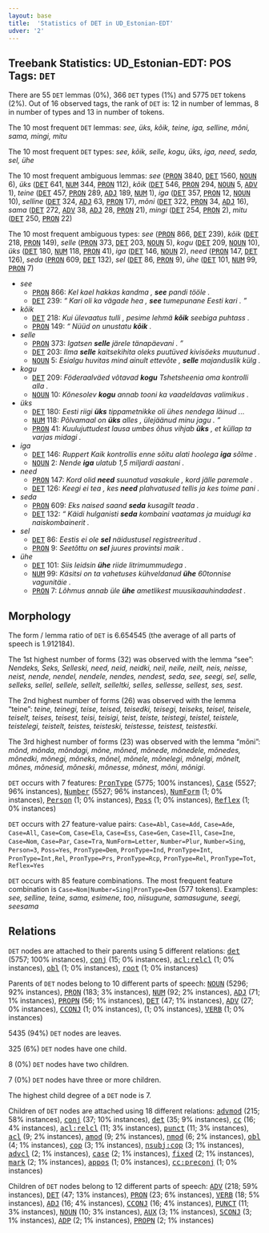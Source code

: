 ```yaml
---
layout: base
title:  'Statistics of DET in UD_Estonian-EDT'
udver: '2'
---
```


## Treebank Statistics: UD_Estonian-EDT: POS Tags: `DET`

There are 55 `DET` lemmas (0%), 366 `DET` types (1%) and 5775 `DET` tokens (2%).
Out of 16 observed tags, the rank of `DET` is: 12 in number of lemmas, 8 in number of types and 13 in number of tokens.

The 10 most frequent `DET` lemmas: <em>see, üks, kõik, teine, iga, selline, mõni, sama, mingi, mitu</em>

The 10 most frequent `DET` types:  <em>see, kõik, selle, kogu, üks, iga, need, seda, sel, ühe</em>

The 10 most frequent ambiguous lemmas: <em>see</em> (<tt><a href="et_edt-pos-PRON.html">PRON</a></tt> 3840, <tt><a href="et_edt-pos-DET.html">DET</a></tt> 1560, <tt><a href="et_edt-pos-NOUN.html">NOUN</a></tt> 6), <em>üks</em> (<tt><a href="et_edt-pos-DET.html">DET</a></tt> 641, <tt><a href="et_edt-pos-NUM.html">NUM</a></tt> 344, <tt><a href="et_edt-pos-PRON.html">PRON</a></tt> 112), <em>kõik</em> (<tt><a href="et_edt-pos-DET.html">DET</a></tt> 546, <tt><a href="et_edt-pos-PRON.html">PRON</a></tt> 294, <tt><a href="et_edt-pos-NOUN.html">NOUN</a></tt> 5, <tt><a href="et_edt-pos-ADV.html">ADV</a></tt> 1), <em>teine</em> (<tt><a href="et_edt-pos-DET.html">DET</a></tt> 457, <tt><a href="et_edt-pos-PRON.html">PRON</a></tt> 289, <tt><a href="et_edt-pos-ADJ.html">ADJ</a></tt> 189, <tt><a href="et_edt-pos-NUM.html">NUM</a></tt> 1), <em>iga</em> (<tt><a href="et_edt-pos-DET.html">DET</a></tt> 357, <tt><a href="et_edt-pos-PRON.html">PRON</a></tt> 12, <tt><a href="et_edt-pos-NOUN.html">NOUN</a></tt> 10), <em>selline</em> (<tt><a href="et_edt-pos-DET.html">DET</a></tt> 324, <tt><a href="et_edt-pos-ADJ.html">ADJ</a></tt> 63, <tt><a href="et_edt-pos-PRON.html">PRON</a></tt> 17), <em>mõni</em> (<tt><a href="et_edt-pos-DET.html">DET</a></tt> 322, <tt><a href="et_edt-pos-PRON.html">PRON</a></tt> 34, <tt><a href="et_edt-pos-ADJ.html">ADJ</a></tt> 16), <em>sama</em> (<tt><a href="et_edt-pos-DET.html">DET</a></tt> 272, <tt><a href="et_edt-pos-ADV.html">ADV</a></tt> 38, <tt><a href="et_edt-pos-ADJ.html">ADJ</a></tt> 28, <tt><a href="et_edt-pos-PRON.html">PRON</a></tt> 21), <em>mingi</em> (<tt><a href="et_edt-pos-DET.html">DET</a></tt> 254, <tt><a href="et_edt-pos-PRON.html">PRON</a></tt> 2), <em>mitu</em> (<tt><a href="et_edt-pos-DET.html">DET</a></tt> 250, <tt><a href="et_edt-pos-PRON.html">PRON</a></tt> 22)

The 10 most frequent ambiguous types:  <em>see</em> (<tt><a href="et_edt-pos-PRON.html">PRON</a></tt> 866, <tt><a href="et_edt-pos-DET.html">DET</a></tt> 239), <em>kõik</em> (<tt><a href="et_edt-pos-DET.html">DET</a></tt> 218, <tt><a href="et_edt-pos-PRON.html">PRON</a></tt> 149), <em>selle</em> (<tt><a href="et_edt-pos-PRON.html">PRON</a></tt> 373, <tt><a href="et_edt-pos-DET.html">DET</a></tt> 203, <tt><a href="et_edt-pos-NOUN.html">NOUN</a></tt> 5), <em>kogu</em> (<tt><a href="et_edt-pos-DET.html">DET</a></tt> 209, <tt><a href="et_edt-pos-NOUN.html">NOUN</a></tt> 10), <em>üks</em> (<tt><a href="et_edt-pos-DET.html">DET</a></tt> 180, <tt><a href="et_edt-pos-NUM.html">NUM</a></tt> 118, <tt><a href="et_edt-pos-PRON.html">PRON</a></tt> 41), <em>iga</em> (<tt><a href="et_edt-pos-DET.html">DET</a></tt> 146, <tt><a href="et_edt-pos-NOUN.html">NOUN</a></tt> 2), <em>need</em> (<tt><a href="et_edt-pos-PRON.html">PRON</a></tt> 147, <tt><a href="et_edt-pos-DET.html">DET</a></tt> 126), <em>seda</em> (<tt><a href="et_edt-pos-PRON.html">PRON</a></tt> 609, <tt><a href="et_edt-pos-DET.html">DET</a></tt> 132), <em>sel</em> (<tt><a href="et_edt-pos-DET.html">DET</a></tt> 86, <tt><a href="et_edt-pos-PRON.html">PRON</a></tt> 9), <em>ühe</em> (<tt><a href="et_edt-pos-DET.html">DET</a></tt> 101, <tt><a href="et_edt-pos-NUM.html">NUM</a></tt> 99, <tt><a href="et_edt-pos-PRON.html">PRON</a></tt> 7)


* <em>see</em>
  * <tt><a href="et_edt-pos-PRON.html">PRON</a></tt> 866: <em>Kel kael hakkas kandma , <b>see</b> pandi tööle .</em>
  * <tt><a href="et_edt-pos-DET.html">DET</a></tt> 239: <em>“ Kari oli ka vägade hea , <b>see</b> tumepunane Eesti kari . ”</em>
* <em>kõik</em>
  * <tt><a href="et_edt-pos-DET.html">DET</a></tt> 218: <em>Kui ülevaatus tulli , pesime lehmä <b>kõik</b> seebiga puhtass .</em>
  * <tt><a href="et_edt-pos-PRON.html">PRON</a></tt> 149: <em>“ Nüüd on unustatu <b>kõik</b> .</em>
* <em>selle</em>
  * <tt><a href="et_edt-pos-PRON.html">PRON</a></tt> 373: <em>Igatsen <b>selle</b> järele tänapäevani . ”</em>
  * <tt><a href="et_edt-pos-DET.html">DET</a></tt> 203: <em>Ilma <b>selle</b> kaitsekihita oleks puutüved kivisöeks muutunud .</em>
  * <tt><a href="et_edt-pos-NOUN.html">NOUN</a></tt> 5: <em>Esialgu huvitas mind ainult ettevõte , <b>selle</b> majanduslik külg .</em>
* <em>kogu</em>
  * <tt><a href="et_edt-pos-DET.html">DET</a></tt> 209: <em>Föderaalväed võtavad <b>kogu</b> Tshetsheenia oma kontrolli alla .</em>
  * <tt><a href="et_edt-pos-NOUN.html">NOUN</a></tt> 10: <em>Kõnesolev <b>kogu</b> annab tooni ka vaadeldavas valimikus .</em>
* <em>üks</em>
  * <tt><a href="et_edt-pos-DET.html">DET</a></tt> 180: <em>Eesti riigi <b>üks</b> tippametnikke oli ühes nendega läinud ...</em>
  * <tt><a href="et_edt-pos-NUM.html">NUM</a></tt> 118: <em>Põlvamaal on <b>üks</b> alles , ülejäänud minu jagu . ”</em>
  * <tt><a href="et_edt-pos-PRON.html">PRON</a></tt> 41: <em>Kuulujuttudest lausa umbes õhus vihjab <b>üks</b> , et küllap ta varjas midagi .</em>
* <em>iga</em>
  * <tt><a href="et_edt-pos-DET.html">DET</a></tt> 146: <em>Ruppert Kaik kontrollis enne sõitu alati hoolega <b>iga</b> sõlme .</em>
  * <tt><a href="et_edt-pos-NOUN.html">NOUN</a></tt> 2: <em>Nende <b>iga</b> ulatub 1,5 miljardi aastani .</em>
* <em>need</em>
  * <tt><a href="et_edt-pos-PRON.html">PRON</a></tt> 147: <em>Kord olid <b>need</b> suunatud vasakule , kord jälle paremale .</em>
  * <tt><a href="et_edt-pos-DET.html">DET</a></tt> 126: <em>Keegi ei tea , kes <b>need</b> plahvatused tellis ja kes toime pani .</em>
* <em>seda</em>
  * <tt><a href="et_edt-pos-PRON.html">PRON</a></tt> 609: <em>Eks naised saand <b>seda</b> kusagilt teada .</em>
  * <tt><a href="et_edt-pos-DET.html">DET</a></tt> 132: <em>“ Käidi hulganisti <b>seda</b> kombaini vaatamas ja muidugi ka naiskombainerit .</em>
* <em>sel</em>
  * <tt><a href="et_edt-pos-DET.html">DET</a></tt> 86: <em>Eestis ei ole <b>sel</b> näidustusel registreeritud .</em>
  * <tt><a href="et_edt-pos-PRON.html">PRON</a></tt> 9: <em>Seetõttu on <b>sel</b> juures provintsi maik .</em>
* <em>ühe</em>
  * <tt><a href="et_edt-pos-DET.html">DET</a></tt> 101: <em>Siis leidsin <b>ühe</b> riide litrimummudega .</em>
  * <tt><a href="et_edt-pos-NUM.html">NUM</a></tt> 99: <em>Käsitsi on ta vahetuses kühveldanud <b>ühe</b> 60tonnise vagunitäie .</em>
  * <tt><a href="et_edt-pos-PRON.html">PRON</a></tt> 7: <em>Lõhmus annab üle <b>ühe</b> ametlikest muusikaauhindadest .</em>

## Morphology

The form / lemma ratio of `DET` is 6.654545 (the average of all parts of speech is 1.912184).

The 1st highest number of forms (32) was observed with the lemma “see”: <em>Nendeks, Seks, Selleski, need, neid, neidki, neil, neile, neilt, neis, neisse, neist, nende, nendel, nendele, nendes, nendest, seda, see, seegi, sel, selle, selleks, sellel, sellele, sellelt, selleltki, selles, sellesse, sellest, ses, sest</em>.

The 2nd highest number of forms (26) was observed with the lemma “teine”: <em>teine, teinegi, teise, teised, teisedki, teisegi, teiseks, teisel, teisele, teiselt, teises, teisest, teisi, teisigi, teist, teiste, teistegi, teistel, teistele, teistelegi, teistelt, teistes, teisteski, teistesse, teistest, teistestki</em>.

The 3rd highest number of forms (23) was observed with the lemma “mõni”: <em>mõnd, mõnda, mõndagi, mõne, mõned, mõnede, mõnedele, mõnedes, mõnedki, mõnegi, mõneks, mõnel, mõnele, mõnelegi, mõnelgi, mõnelt, mõnes, mõnesid, mõneski, mõnesse, mõnest, mõni, mõnigi</em>.

`DET` occurs with 7 features: <tt><a href="et_edt-feat-PronType.html">PronType</a></tt> (5775; 100% instances), <tt><a href="et_edt-feat-Case.html">Case</a></tt> (5527; 96% instances), <tt><a href="et_edt-feat-Number.html">Number</a></tt> (5527; 96% instances), <tt><a href="et_edt-feat-NumForm.html">NumForm</a></tt> (1; 0% instances), <tt><a href="et_edt-feat-Person.html">Person</a></tt> (1; 0% instances), <tt><a href="et_edt-feat-Poss.html">Poss</a></tt> (1; 0% instances), <tt><a href="et_edt-feat-Reflex.html">Reflex</a></tt> (1; 0% instances)

`DET` occurs with 27 feature-value pairs: `Case=Abl`, `Case=Add`, `Case=Ade`, `Case=All`, `Case=Com`, `Case=Ela`, `Case=Ess`, `Case=Gen`, `Case=Ill`, `Case=Ine`, `Case=Nom`, `Case=Par`, `Case=Tra`, `NumForm=Letter`, `Number=Plur`, `Number=Sing`, `Person=3`, `Poss=Yes`, `PronType=Dem`, `PronType=Ind`, `PronType=Int`, `PronType=Int,Rel`, `PronType=Prs`, `PronType=Rcp`, `PronType=Rel`, `PronType=Tot`, `Reflex=Yes`

`DET` occurs with 85 feature combinations.
The most frequent feature combination is `Case=Nom|Number=Sing|PronType=Dem` (577 tokens).
Examples: <em>see, selline, teine, sama, esimene, too, niisugune, samasugune, seegi, seesama</em>


## Relations

`DET` nodes are attached to their parents using 5 different relations: <tt><a href="et_edt-dep-det.html">det</a></tt> (5757; 100% instances), <tt><a href="et_edt-dep-conj.html">conj</a></tt> (15; 0% instances), <tt><a href="et_edt-dep-acl-relcl.html">acl:relcl</a></tt> (1; 0% instances), <tt><a href="et_edt-dep-obl.html">obl</a></tt> (1; 0% instances), <tt><a href="et_edt-dep-root.html">root</a></tt> (1; 0% instances)

Parents of `DET` nodes belong to 10 different parts of speech: <tt><a href="et_edt-pos-NOUN.html">NOUN</a></tt> (5296; 92% instances), <tt><a href="et_edt-pos-PRON.html">PRON</a></tt> (183; 3% instances), <tt><a href="et_edt-pos-NUM.html">NUM</a></tt> (92; 2% instances), <tt><a href="et_edt-pos-ADJ.html">ADJ</a></tt> (71; 1% instances), <tt><a href="et_edt-pos-PROPN.html">PROPN</a></tt> (56; 1% instances), <tt><a href="et_edt-pos-DET.html">DET</a></tt> (47; 1% instances), <tt><a href="et_edt-pos-ADV.html">ADV</a></tt> (27; 0% instances), <tt><a href="et_edt-pos-CCONJ.html">CCONJ</a></tt> (1; 0% instances),  (1; 0% instances), <tt><a href="et_edt-pos-VERB.html">VERB</a></tt> (1; 0% instances)

5435 (94%) `DET` nodes are leaves.

325 (6%) `DET` nodes have one child.

8 (0%) `DET` nodes have two children.

7 (0%) `DET` nodes have three or more children.

The highest child degree of a `DET` node is 7.

Children of `DET` nodes are attached using 18 different relations: <tt><a href="et_edt-dep-advmod.html">advmod</a></tt> (215; 58% instances), <tt><a href="et_edt-dep-conj.html">conj</a></tt> (37; 10% instances), <tt><a href="et_edt-dep-det.html">det</a></tt> (35; 9% instances), <tt><a href="et_edt-dep-cc.html">cc</a></tt> (16; 4% instances), <tt><a href="et_edt-dep-acl-relcl.html">acl:relcl</a></tt> (11; 3% instances), <tt><a href="et_edt-dep-punct.html">punct</a></tt> (11; 3% instances), <tt><a href="et_edt-dep-acl.html">acl</a></tt> (9; 2% instances), <tt><a href="et_edt-dep-amod.html">amod</a></tt> (9; 2% instances), <tt><a href="et_edt-dep-nmod.html">nmod</a></tt> (6; 2% instances), <tt><a href="et_edt-dep-obl.html">obl</a></tt> (4; 1% instances), <tt><a href="et_edt-dep-cop.html">cop</a></tt> (3; 1% instances), <tt><a href="et_edt-dep-nsubj-cop.html">nsubj:cop</a></tt> (3; 1% instances), <tt><a href="et_edt-dep-advcl.html">advcl</a></tt> (2; 1% instances), <tt><a href="et_edt-dep-case.html">case</a></tt> (2; 1% instances), <tt><a href="et_edt-dep-fixed.html">fixed</a></tt> (2; 1% instances), <tt><a href="et_edt-dep-mark.html">mark</a></tt> (2; 1% instances), <tt><a href="et_edt-dep-appos.html">appos</a></tt> (1; 0% instances), <tt><a href="et_edt-dep-cc-preconj.html">cc:preconj</a></tt> (1; 0% instances)

Children of `DET` nodes belong to 12 different parts of speech: <tt><a href="et_edt-pos-ADV.html">ADV</a></tt> (218; 59% instances), <tt><a href="et_edt-pos-DET.html">DET</a></tt> (47; 13% instances), <tt><a href="et_edt-pos-PRON.html">PRON</a></tt> (23; 6% instances), <tt><a href="et_edt-pos-VERB.html">VERB</a></tt> (18; 5% instances), <tt><a href="et_edt-pos-ADJ.html">ADJ</a></tt> (16; 4% instances), <tt><a href="et_edt-pos-CCONJ.html">CCONJ</a></tt> (16; 4% instances), <tt><a href="et_edt-pos-PUNCT.html">PUNCT</a></tt> (11; 3% instances), <tt><a href="et_edt-pos-NOUN.html">NOUN</a></tt> (10; 3% instances), <tt><a href="et_edt-pos-AUX.html">AUX</a></tt> (3; 1% instances), <tt><a href="et_edt-pos-SCONJ.html">SCONJ</a></tt> (3; 1% instances), <tt><a href="et_edt-pos-ADP.html">ADP</a></tt> (2; 1% instances), <tt><a href="et_edt-pos-PROPN.html">PROPN</a></tt> (2; 1% instances)

